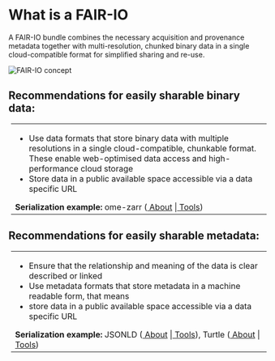 # What is a FAIR-IO
A FAIR-IO bundle combines the necessary acquisition and provenance metadata together with multi-resolution, chunked binary data in a single cloud-compatible format for simplified sharing and re-use.

![FAIR-IO concept](FAIR-IO_10.5281-zenodo.10512531.png)

## Recommendations for easily sharable binary data: 
<div>
<table style="margin-left:5px;">
<tr>
    <!--<td style="text-align:left;"><img src="FAIR-IO_inner.png" style="width:120px; float:left" ></td>-->
    <td>
        <ul>
          <li>Use data formats that store binary data with multiple resolutions in a single cloud-compatible, chunkable format. These enable web-optimised data access and high-performance cloud storage</li>
          <li>Store data in a public available space accessible via a data specific URL</li> 
        </ul>
        <b>Serialization example:</b> ome-zarr (<a href="https://doi.org/10.1007/s00418-023-02209-1"> About</a> |<a href=""> Tools</a>)
    </td>
</tr>

</table>
</div>


## Recommendations for easily sharable metadata:
<div>
<table style="margin-left:5px;">
<tr>
    <!--<td style="text-align:left;"><img src="FAIR-IO_middle.png" style="width:80px; float:left" ></td>-->
    <td>
        <ul>
          <li>Ensure that the relationship and meaning of the data is clear described or linked</li>
          <li>Use metadata formats that store metadata in a machine readable form, that means </li>
          <li>store data in a public available space accessible via a data specific URL</li> 
        </ul>
        <b>Serialization example:</b> JSONLD (<a href=""> About</a> |<a href=""> Tools</a>), Turtle (<a href=""> About</a> |<a href=""> Tools</a>)
    </td>
</tr>

</table>
</div>







